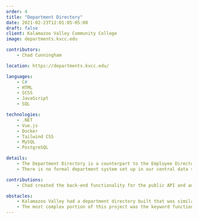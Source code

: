 ```yaml
---
order: 4
title: "Department Directory"
date: 2021-02-23T12:01:05-05:00
draft: false
client: Kalamazoo Valley Community College
image: departments.kvcc.edu

contributors:
    - Chad Cunningham

location: https://departments.kvcc.edu/

languages:
    - C#
    - HTML
    - SCSS
    - JavaScript
    - SQL

technologies:
    - .NET
    - Vue.js
    - Docker
    - Tailwind CSS
    - MySQL
    - PostgreSQL

details:
    - The Department Directory is a counterpart to the Employee Directory to assist users with finding the right person or group at Kalamazoo Valley.
    - There is no formal department system set up in our central data source, so this application has an administrative interface for users to manage the data within.

contributions:
    - Chad created the back-end functionality for the public API and administration API with .NET. I made the front-end with Vue.js, and the component system for front-end functionality in this project.

obstacles:
    - Kalamazoo Valley had a department directory built that was similar in functionality to what we created, but it was made in the early 2000s.
    - The most complex portion of this project was the keyword functionality. How keywords work was more complicated than I thought it would be, especially from a perspective where you want to avoid database redundancy.
---
```



